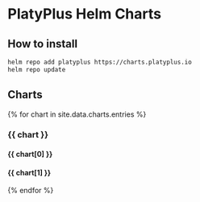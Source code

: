 # PlatyPlus Helm Charts

## How to install

```sh
helm repo add platyplus https://charts.platyplus.io
helm repo update
```

## Charts

{% for chart in site.data.charts.entries %}

### {{ chart }}

#### {{ chart[0] }}

#### {{ chart[1] }}

{% endfor %}
